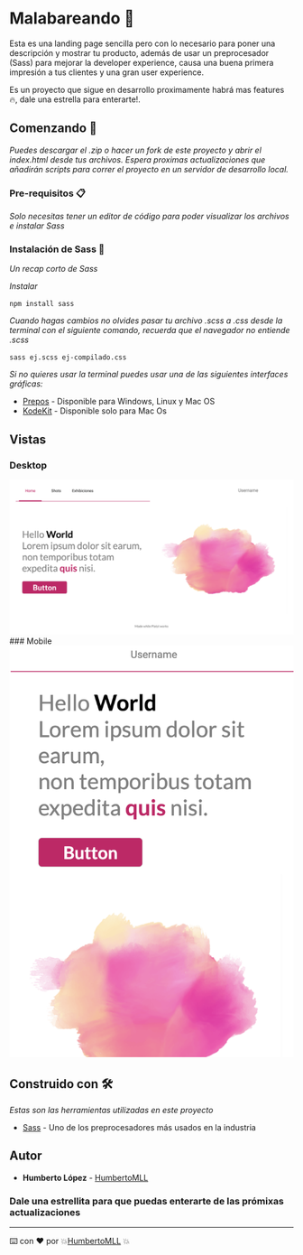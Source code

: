 # Malabareando 🤹

Esta es una landing page sencilla pero con lo necesario para poner una descripción y mostrar tu producto, además de usar un preprocesador (Sass) para mejorar la developer experience, causa una buena primera impresión a tus clientes y una gran user experience.

Es un proyecto que sigue en desarrollo proximamente habrá mas features 🔥, dale una estrella para enterarte!.

## Comenzando 🚀

_Puedes descargar el .zip o hacer un fork de este proyecto y abrir el index.html desde tus archivos. Espera proximas actualizaciones que añadirán scripts para correr el proyecto en un servidor de desarrollo local._

### Pre-requisitos 📋

_Solo necesitas tener un editor de código para poder visualizar los archivos e instalar Sass_


### Instalación de Sass 🔧

_Un recap corto de Sass_

_Instalar_

```
npm install sass 
```

_Cuando hagas cambios no olvides pasar tu archivo .scss a .css desde la terminal con el siguiente comando, recuerda que el navegador no entiende .scss_

```
sass ej.scss ej-compilado.css
```

_Si no quieres usar la terminal puedes usar una de las siguientes interfaces gráficas:_

* [Prepos](https://prepros.io) - Disponible para Windows, Linux y Mac OS
* [KodeKit](https://codekitapp.com) - Disponible solo para Mac Os


## Vistas 
### Desktop
 <img src="assets/destokp.png"/>
### Mobile
 <img src="assets/mobile.png"/>




## Construido con 🛠️

_Estas son las herramientas utilizadas en este proyecto_

* [Sass](https://sass-lang.com) - Uno de los preprocesadores más usados en la industria



## Autor


* **Humberto López**  - [HumbertoMLL](https://github.com/humbertomll)
 
### Dale una estrellita para que puedas enterarte de las prómixas actualizaciones  
---
⌨️ con ❤️ por 💥[HumbertoMLL](https://github.com/humbertomll) 💥